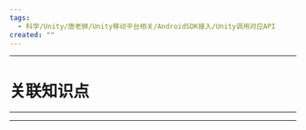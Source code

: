 ```yaml
---
tags:
  - 科学/Unity/唐老狮/Unity移动平台相关/AndroidSDK接入/Unity调用对应API
created: ""
---
```


---
# 关联知识点



---




---